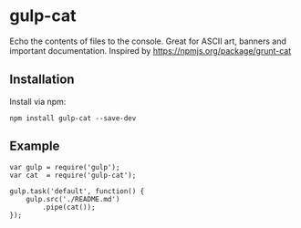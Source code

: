 # gulp-cat

Echo the contents of files to the console. Great for ASCII art, banners and important documentation. Inspired by https://npmjs.org/package/grunt-cat

## Installation

Install via npm:

```
npm install gulp-cat --save-dev
```

## Example

```
var gulp = require('gulp');
var cat  = require('gulp-cat');

gulp.task('default', function() {
    gulp.src('./README.md')
        .pipe(cat());
});
```

